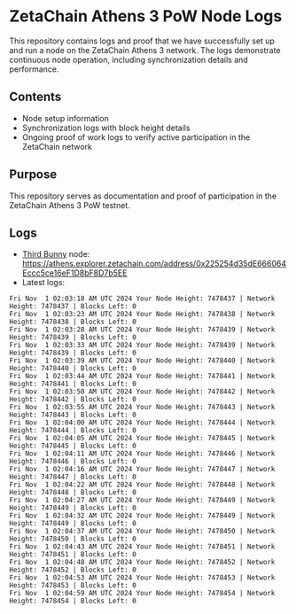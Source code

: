 # ZetaChain Athens 3 PoW Node Logs
This repository contains logs and proof that we have successfully set up and run a node on the ZetaChain Athens 3 network. The logs demonstrate continuous node operation, including synchronization details and performance.

## Contents
- Node setup information
- Synchronization logs with block height details
- Ongoing proof of work logs to verify active participation in the ZetaChain network

## Purpose
This repository serves as documentation and proof of participation in the ZetaChain Athens 3 PoW testnet.

## Logs

- [Third Bunny](https://thirdbunny.xyz/) node: https://athens.explorer.zetachain.com/address/0x225254d35dE666064Eccc5ce16eF1D8bF8D7b5EE
- Latest logs:
```
Fri Nov  1 02:03:18 AM UTC 2024 Your Node Height: 7478437 | Network Height: 7478437 | Blocks Left: 0
Fri Nov  1 02:03:23 AM UTC 2024 Your Node Height: 7478438 | Network Height: 7478438 | Blocks Left: 0
Fri Nov  1 02:03:28 AM UTC 2024 Your Node Height: 7478439 | Network Height: 7478439 | Blocks Left: 0
Fri Nov  1 02:03:33 AM UTC 2024 Your Node Height: 7478439 | Network Height: 7478439 | Blocks Left: 0
Fri Nov  1 02:03:39 AM UTC 2024 Your Node Height: 7478440 | Network Height: 7478440 | Blocks Left: 0
Fri Nov  1 02:03:44 AM UTC 2024 Your Node Height: 7478441 | Network Height: 7478441 | Blocks Left: 0
Fri Nov  1 02:03:50 AM UTC 2024 Your Node Height: 7478442 | Network Height: 7478442 | Blocks Left: 0
Fri Nov  1 02:03:55 AM UTC 2024 Your Node Height: 7478443 | Network Height: 7478443 | Blocks Left: 0
Fri Nov  1 02:04:00 AM UTC 2024 Your Node Height: 7478444 | Network Height: 7478444 | Blocks Left: 0
Fri Nov  1 02:04:05 AM UTC 2024 Your Node Height: 7478445 | Network Height: 7478445 | Blocks Left: 0
Fri Nov  1 02:04:11 AM UTC 2024 Your Node Height: 7478446 | Network Height: 7478446 | Blocks Left: 0
Fri Nov  1 02:04:16 AM UTC 2024 Your Node Height: 7478447 | Network Height: 7478447 | Blocks Left: 0
Fri Nov  1 02:04:22 AM UTC 2024 Your Node Height: 7478448 | Network Height: 7478448 | Blocks Left: 0
Fri Nov  1 02:04:27 AM UTC 2024 Your Node Height: 7478449 | Network Height: 7478449 | Blocks Left: 0
Fri Nov  1 02:04:32 AM UTC 2024 Your Node Height: 7478449 | Network Height: 7478449 | Blocks Left: 0
Fri Nov  1 02:04:37 AM UTC 2024 Your Node Height: 7478450 | Network Height: 7478450 | Blocks Left: 0
Fri Nov  1 02:04:43 AM UTC 2024 Your Node Height: 7478451 | Network Height: 7478451 | Blocks Left: 0
Fri Nov  1 02:04:48 AM UTC 2024 Your Node Height: 7478452 | Network Height: 7478452 | Blocks Left: 0
Fri Nov  1 02:04:53 AM UTC 2024 Your Node Height: 7478453 | Network Height: 7478453 | Blocks Left: 0
Fri Nov  1 02:04:59 AM UTC 2024 Your Node Height: 7478454 | Network Height: 7478454 | Blocks Left: 0
```
